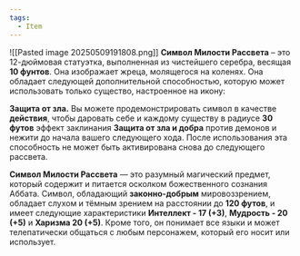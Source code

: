 ```yaml
---
tags:
  - Item
---
```


![[Pasted image 20250509191808.png]]
**Символ Милости Рассвета** – это 12-дюймовая статуэтка, выполненная из чистейшего серебра, весящая **10 фунтов**. Она изображает жреца, молящегося на коленях. Она обладает следующей дополнительной способностью, которую может использовать только существо, настроенное на икону:

**Защита от зла.** Вы можете продемонстрировать символ в качестве **действия**, чтобы даровать себе и каждому существу в радиусе **30 футов** эффект заклинания **Защита от зла и добра** против демонов и нежити до начала вашего следующего хода. После использования эта способность не может быть активирована снова до следующего рассвета.

**Символ Милости Рассвета** — это разумный магический предмет, который содержит и питается осколком божественного сознания Аббата. Символ, обладающий **законно-добрым** мировоззрением, обладает слухом и тёмным зрением на расстоянии до **120 футов**, и имеет следующие характеристики **Интеллект - 17 (+3)**, **Мудрость - 20 (+5)** и **Харизма 20 (+5)**. Кроме того, он понимает все языки и может телепатически общаться с любым персонажем, который его носит или использует.